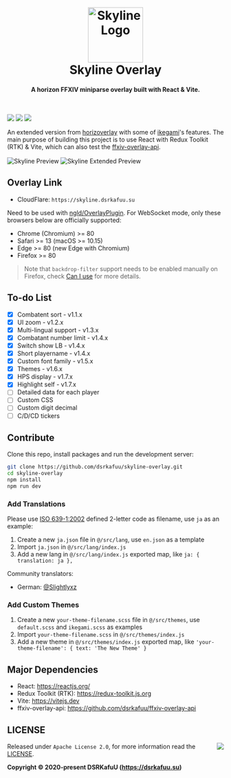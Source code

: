 <h1 align="center">
  <img src="https://raw.githubusercontent.com/dsrkafuu/skyline-overlay/main/assets/logo.svg" alt="Skyline Logo" width="128" /><br />
  Skyline Overlay
  <br />
</h1>

<h4 align="center">A horizon FFXIV miniparse overlay built with React & Vite.</h4>
<br />

![](https://img.shields.io/github/package-json/v/dsrkafuu/skyline-overlay)
![](https://img.shields.io/badge/ffxiv%20tested-5.45-orange)
![](https://img.shields.io/github/license/dsrkafuu/skyline-overlay)

An extended version from [horizoverlay](https://github.com/bsides/horizoverlay/) with some of [ikegami](https://github.com/hibiyasleep/ikegami)'s features. The main purpose of building this project is to use React with Redux Toolkit (RTK) & Vite, which can also test the [ffxiv-overlay-api](https://github.com/dsrkafuu/ffxiv-overlay-api).

<img align="center" src="https://raw.githubusercontent.com/dsrkafuu/skyline-overlay/main/assets/preview-v1.6.0.jpg" alt="Skyline Preview" />
<img align="center" src="https://raw.githubusercontent.com/dsrkafuu/skyline-overlay/main/assets/preview-v1.7.1.jpg" alt="Skyline Extended Preview" />

## Overlay Link

- CloudFlare: `https://skyline.dsrkafuu.su`

Need to be used with [ngld/OverlayPlugin](https://github.com/ngld/OverlayPlugin). For WebSocket mode, only these browsers below are officially supported:

- Chrome (Chromium) >= 80
- Safari >= 13 (macOS >= 10.15)
- Edge >= 80 (new Edge with Chromium)
- Firefox >= 80

> Note that `backdrop-filter` support needs to be enabled manually on Firefox, check [Can I use](https://caniuse.com/css-backdrop-filter) for more details.

## To-do List

- [x] Combatent sort - v1.1.x
- [x] UI zoom - v1.2.x
- [x] Multi-lingual support - v1.3.x
- [x] Combatant number limit - v1.4.x
- [x] Switch show LB - v1.4.x
- [x] Short playername - v1.4.x
- [x] Custom font family - v1.5.x
- [x] Themes - v1.6.x
- [x] HPS display - v1.7.x
- [x] Highlight self - v1.7.x
- [ ] Detailed data for each player
- [ ] Custom CSS
- [ ] Custom digit decimal
- [ ] C/D/CD tickers

## Contribute

Clone this repo, install packages and run the development server:

```bash
git clone https://github.com/dsrkafuu/skyline-overlay.git
cd skyline-overlay
npm install
npm run dev
```

### Add Translations

Please use [ISO 639-1:2002](https://en.wikipedia.org/wiki/List_of_ISO_639-1_codes) defined 2-letter code as filename, use `ja` as an example:

1. Create a new `ja.json` file in `@/src/lang`, use `en.json` as a template
2. Import `ja.json` in `@/src/lang/index.js`
3. Add a new lang in `@/src/lang/index.js` exported map, like `ja: { translation: ja },`

Community translators:

- German: [@Slightlyxz](https://github.com/Slightlyxz)

### Add Custom Themes

1. Create a new `your-theme-filename.scss` file in `@/src/themes`, use `default.scss` and `ikegami.scss` as examples
2. Import `your-theme-filename.scss` in `@/src/themes/index.js`
3. Add a new theme in `@/src/themes/index.js` exported map, like `'your-theme-filename': { text: 'The New Theme' }`

## Major Dependencies

- React: <https://reactjs.org/>
- Redux Toolkit (RTK): <https://redux-toolkit.js.org>
- Vite: <https://vitejs.dev>
- ffxiv-overlay-api: <https://github.com/dsrkafuu/ffxiv-overlay-api>

## LICENSE

<a href="https://app.fossa.com/projects/git%2Bgithub.com%2Fdsrkafuu%2Fskyline-overlay?ref=badge_large" alt="FOSSA Status"><img align="right" src="https://app.fossa.com/api/projects/git%2Bgithub.com%2Fdsrkafuu%2Fskyline-overlay.svg?type=large"/></a>

Released under `Apache License 2.0`, for more information read the [LICENSE](https://github.com/dsrkafuu/skyline-overlay/blob/main/LICENSE).

**Copyright © 2020-present DSRKafuU (<https://dsrkafuu.su>)**
